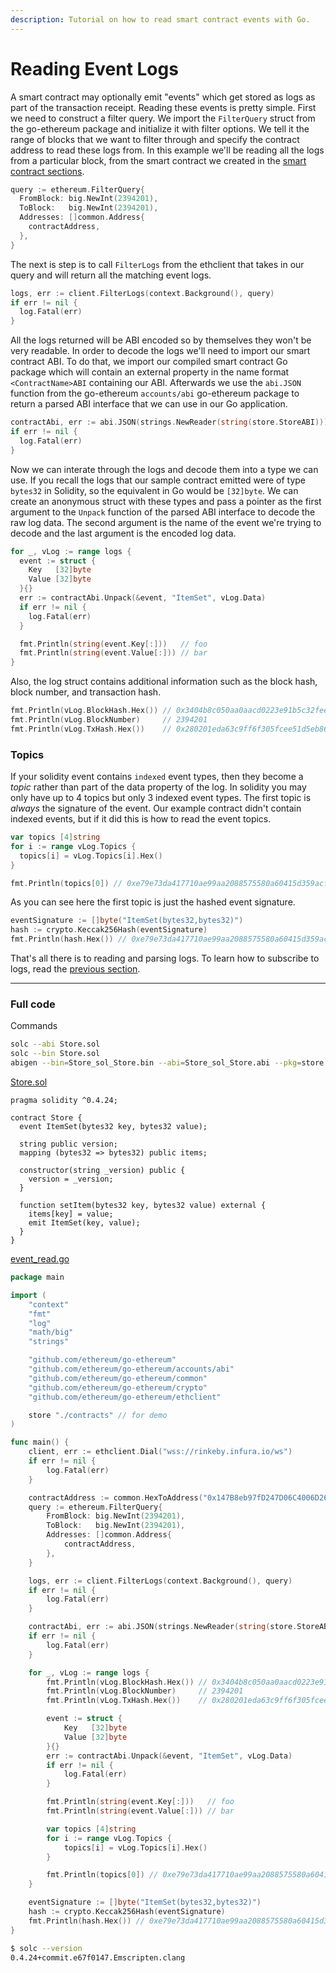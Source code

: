 ```yaml
---
description: Tutorial on how to read smart contract events with Go.
---
```


# Reading Event Logs

A smart contract may optionally emit "events" which get stored as logs as part of the transaction receipt. Reading these events is pretty simple. First we need to construct a filter query. We import the `FilterQuery` struct from the go-ethereum package and initialize it with filter options. We tell it the range of blocks that we want to filter through and specify the contract address to read these logs from. In this example we'll be reading all the logs from a particular block, from the smart contract we created in the [smart contract sections](../smart-contract-compile).

```go
query := ethereum.FilterQuery{
  FromBlock: big.NewInt(2394201),
  ToBlock:   big.NewInt(2394201),
  Addresses: []common.Address{
    contractAddress,
  },
}
```

The next is step is to call `FilterLogs` from the ethclient that takes in our query and will return all the matching event logs.

```go
logs, err := client.FilterLogs(context.Background(), query)
if err != nil {
  log.Fatal(err)
}
```

All the logs returned will be ABI encoded so by themselves they won't be very readable. In order to decode the logs we'll need to import our smart contract ABI. To do that, we import our compiled smart contract Go package which will contain an external property in the name format `<ContractName>ABI` containing our ABI. Afterwards we use the `abi.JSON` function from the go-ethereum `accounts/abi` go-ethereum package to return a parsed ABI interface that we can use in our Go application.

```go
contractAbi, err := abi.JSON(strings.NewReader(string(store.StoreABI)))
if err != nil {
  log.Fatal(err)
}
```

Now we can interate through the logs and decode them into a type we can use. If you recall the logs that our sample contract emitted were of type `bytes32` in Solidity, so the equivalent in Go would be `[32]byte`. We can create an anonymous struct with these types and pass a pointer as the first argument to the `Unpack` function of the parsed ABI interface to decode the raw log data. The second argument is the name of the event we're trying to decode and the last argument is the encoded log data.

```go
for _, vLog := range logs {
  event := struct {
    Key   [32]byte
    Value [32]byte
  }{}
  err := contractAbi.Unpack(&event, "ItemSet", vLog.Data)
  if err != nil {
    log.Fatal(err)
  }

  fmt.Println(string(event.Key[:]))   // foo
  fmt.Println(string(event.Value[:])) // bar
}
```

Also, the log struct contains additional information such as the block hash, block number, and transaction hash.

```go
fmt.Println(vLog.BlockHash.Hex()) // 0x3404b8c050aa0aacd0223e91b5c32fee6400f357764771d0684fa7b3f448f1a8
fmt.Println(vLog.BlockNumber)     // 2394201
fmt.Println(vLog.TxHash.Hex())    // 0x280201eda63c9ff6f305fcee51d5eb86167fab40ca3108ec784e8652a0e2b1a6
```

### Topics

If your solidity event contains `indexed` event types, then they become a *topic* rather than part of the data property of the log. In solidity you may only have up to 4 topics but only 3 indexed event types. The first topic is *always* the signature of the event. Our example contract didn't contain indexed events, but if it did this is how to read the event topics.

```go
var topics [4]string
for i := range vLog.Topics {
  topics[i] = vLog.Topics[i].Hex()
}

fmt.Println(topics[0]) // 0xe79e73da417710ae99aa2088575580a60415d359acfad9cdd3382d59c80281d4
```

As you can see here the first topic is just the hashed event signature.

```go
eventSignature := []byte("ItemSet(bytes32,bytes32)")
hash := crypto.Keccak256Hash(eventSignature)
fmt.Println(hash.Hex()) // 0xe79e73da417710ae99aa2088575580a60415d359acfad9cdd3382d59c80281d4
```

That's all there is to reading and parsing logs. To learn how to subscribe to logs, read the [previous section](../event-subscribe).

---

### Full code

Commands

```bash
solc --abi Store.sol
solc --bin Store.sol
abigen --bin=Store_sol_Store.bin --abi=Store_sol_Store.abi --pkg=store --out=Store.go
```

[Store.sol](https://github.com/mhxw/eth-dev-with-go/blob/main/code/contracts/Store.sol)

```solidity
pragma solidity ^0.4.24;

contract Store {
  event ItemSet(bytes32 key, bytes32 value);

  string public version;
  mapping (bytes32 => bytes32) public items;

  constructor(string _version) public {
    version = _version;
  }

  function setItem(bytes32 key, bytes32 value) external {
    items[key] = value;
    emit ItemSet(key, value);
  }
}
```

[event_read.go](https://github.com/mhxw/eth-dev-with-go/blob/main/code/event_read.go)

```go
package main

import (
	"context"
	"fmt"
	"log"
	"math/big"
	"strings"

	"github.com/ethereum/go-ethereum"
	"github.com/ethereum/go-ethereum/accounts/abi"
	"github.com/ethereum/go-ethereum/common"
	"github.com/ethereum/go-ethereum/crypto"
	"github.com/ethereum/go-ethereum/ethclient"

	store "./contracts" // for demo
)

func main() {
	client, err := ethclient.Dial("wss://rinkeby.infura.io/ws")
	if err != nil {
		log.Fatal(err)
	}

	contractAddress := common.HexToAddress("0x147B8eb97fD247D06C4006D269c90C1908Fb5D54")
	query := ethereum.FilterQuery{
		FromBlock: big.NewInt(2394201),
		ToBlock:   big.NewInt(2394201),
		Addresses: []common.Address{
			contractAddress,
		},
	}

	logs, err := client.FilterLogs(context.Background(), query)
	if err != nil {
		log.Fatal(err)
	}

	contractAbi, err := abi.JSON(strings.NewReader(string(store.StoreABI)))
	if err != nil {
		log.Fatal(err)
	}

	for _, vLog := range logs {
		fmt.Println(vLog.BlockHash.Hex()) // 0x3404b8c050aa0aacd0223e91b5c32fee6400f357764771d0684fa7b3f448f1a8
		fmt.Println(vLog.BlockNumber)     // 2394201
		fmt.Println(vLog.TxHash.Hex())    // 0x280201eda63c9ff6f305fcee51d5eb86167fab40ca3108ec784e8652a0e2b1a6

		event := struct {
			Key   [32]byte
			Value [32]byte
		}{}
		err := contractAbi.Unpack(&event, "ItemSet", vLog.Data)
		if err != nil {
			log.Fatal(err)
		}

		fmt.Println(string(event.Key[:]))   // foo
		fmt.Println(string(event.Value[:])) // bar

		var topics [4]string
		for i := range vLog.Topics {
			topics[i] = vLog.Topics[i].Hex()
		}

		fmt.Println(topics[0]) // 0xe79e73da417710ae99aa2088575580a60415d359acfad9cdd3382d59c80281d4
	}

	eventSignature := []byte("ItemSet(bytes32,bytes32)")
	hash := crypto.Keccak256Hash(eventSignature)
	fmt.Println(hash.Hex()) // 0xe79e73da417710ae99aa2088575580a60415d359acfad9cdd3382d59c80281d4
}
```

```bash
$ solc --version
0.4.24+commit.e67f0147.Emscripten.clang
```
